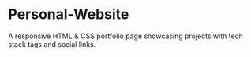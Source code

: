 # Personal-Website
A responsive HTML &amp; CSS portfolio page showcasing projects with tech stack tags and social links.
